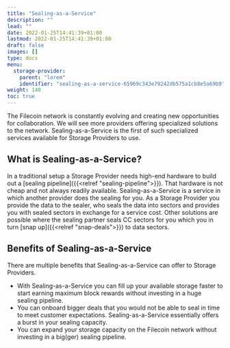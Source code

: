 ```yaml
---
title: "Sealing-as-a-Service"
description: ""
lead: ""
date: 2022-01-25T14:41:39+01:00
lastmod: 2022-01-25T14:41:39+01:00
draft: false
images: []
type: docs
menu:
  storage-provider:
    parent: "lorem"
    identifier: "sealing-as-a-service-65969c343e79242db575a1cb8e5a69b9"
weight: 140
toc: true
---
```


The Filecoin network is constantly evolving and creating new opportunities for collaboration. We will see more providers offering specialized solutions to the network. Sealing-as-a-Service is the first of such specialized services available for Storage Providers to use.

## What is Sealing-as-a-Service?
In a traditional setup a Storage Provider needs high-end hardware to build out a [sealing pipeline]({{<relref "sealing-pipeline">}}). That hardware is not cheap and not always readily available. Sealing-as-a-Service is a service in which another provider does the sealing for you. As a Storage Provider you provide the data to the sealer, who seals the data into sectors and provides you with sealed sectors in exchange for a service cost. Other solutions are possible where the sealing partner seals CC sectors for you which you in turn [snap up]({{<relref "snap-deals">}}) to data sectors.

## Benefits of Sealing-as-a-Service
There are multiple benefits that Sealing-as-a-Service can offer to Storage Providers.
- With Sealing-as-a-Service you can fill up your available storage faster to start earning maximum block rewards without investing in a huge sealing pipeline.
- You can onboard bigger deals that you would not be able to seal in time to meet customer expectations. Sealing-as-a-Service essentially offers a burst in your sealing capacity.
- You can expand your storage capacity on the Filecoin network without investing in a big(ger) sealing pipeline.
